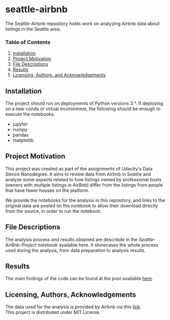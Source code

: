 # seattle-airbnb
The Seattle-Airbnb repository holds work on analyzing Airbnb data about listings in the Seattle area.

### Table of Contents

1. [Installation](#installation)
2. [Project Motivation](#motivation)
3. [File Descriptions](#files)
4. [Results](#results)
5. [Licensing, Authors, and Acknowledgements](#licensing)

## Installation <a name="installation"></a>

The project should run on deployments of Python versions 3.*. 
If deploying on a new conda or virtual environment, the following should be enough to execute the notebooks.
* jupyter
* numpy
* pandas
* matplotlib

## Project Motivation<a name="motivation"></a>

This project was created as part of the assignments of Udacity's Data Sience Nanodegree. It aims to review data from Airbnb in Seattle and analyze some aspects related to how listings owned by professional hosts (owners with multiple listings in AirBnb) differ from the listings from people that have fewer houses on the platform. 

We provide the notebooks for the analysis in this repository, and links to the original data are posted on the notebook to allow their download directly from the source, in order to run the notebook.


## File Descriptions <a name="files"></a>

The analysis process and results obtained are describde in the *Seattle-AirBnb-Project* notebook available here. It showcases the whole process used during the analysis, from data preparation to analysis results. 

## Results<a name="results"></a>

The main findings of the code can be found at the post available [here](http://www.medium.com).

## Licensing, Authors, Acknowledgements<a name="licensing"></a>

The data used for the analysis is provided by Airbnb via this [link](https://www.kaggle.com/airbnb/seattle/data).  
This project is distributed under MIT License.


